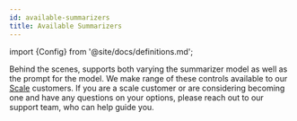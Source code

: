 ```yaml
---
id: available-summarizers
title: Available Summarizers
---
```


import {Config} from '@site/docs/definitions.md';

Behind the scenes, <Config v="names.product"/> supports both varying the
summarizer model as well as the prompt for the model.  We make range of these
controls available to our [Scale](https://vectara.com/pricing/) customers.  If
you are a scale customer or are considering becoming one and have any questions
on your options, please reach out to our support team, who can help guide you.

